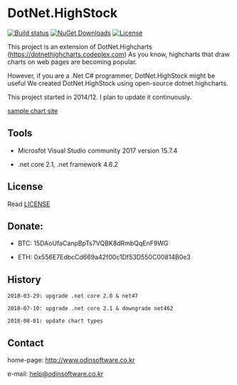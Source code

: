 # DotNet.HighStock

[![Build status](https://ci.appveyor.com/api/projects/status/dnp9i3t6sexv9tpa?svg=true)](https://ci.appveyor.com/project/lisa3907/dotnet-highstock)
[![NuGet Downloads](https://img.shields.io/nuget/dt/dotnet.highstock.svg)](https://www.nuget.org/packages/dotnet.highstock)
[![License](https://img.shields.io/github/license/lisa3907/dotnet.highstock.svg)](https://github.com/lisa3907/dotnet.highstock/blob/master/LICENSE.txt)

This project is an extension of DotNet.Highcharts (https://dotnethighcharts.codeplex.com)
As you know, highcharts that draw charts on web pages are becoming popular.

However, if you are a .Net C# programmer, DotNet.HighStock might be useful
We created DotNet.HighStock using open-source dotnet.highcharts.

This project started in 2014/12. I plan to update it continuously.

[sample chart site](http://chart.bgc-e.com)

## Tools

- Microsfot Visual Studio community 2017 version 15.7.4

- .net core 2.1, .net framework 4.6.2

## License

Read [LICENSE](LICENSE)

## Donate:

- BTC: 15DAoUfaCanpBpTs7VQBK8dRmbQqEnF9WG

- ETH: 0x556E7EdbcCd669a42f00c1Df53D550C00814B0e3

## History

```
2018-03-29: upgrade .net core 2.0 & net47

2018-07-10: upgrade .net core 2.1 & downgrade net462

2018-08-01: update chart types

```

## Contact

home-page: http://www.odinsoftware.co.kr

e-mail: help@odinsoftware.co.kr